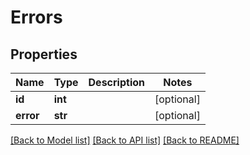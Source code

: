# Errors

## Properties
Name | Type | Description | Notes
------------ | ------------- | ------------- | -------------
**id** | **int** |  | [optional] 
**error** | **str** |  | [optional] 

[[Back to Model list]](../README.md#documentation-for-models) [[Back to API list]](../README.md#documentation-for-api-endpoints) [[Back to README]](../README.md)


